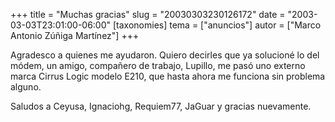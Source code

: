 +++
title = "Muchas gracias"
slug = "20030303230126172"
date = "2003-03-03T23:01:00-06:00"
[taxonomies]
tema = ["anuncios"]
autor = ["Marco Antonio Zúñiga Martínez"]
+++

Agradesco a quienes me ayudaron. Quiero decirles que ya solucioné lo del
módem, un amigo, compañero de trabajo, Lupillo, me pasó uno externo
marca Cirrus Logic modelo E210, que hasta ahora me funciona sin problema
alguno.

Saludos a Ceyusa, Ignaciohg, Requiem77, JaGuar y gracias nuevamente.
